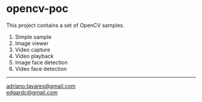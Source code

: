 # opencv-poc

This project contains a set of OpenCV samples.

1. Simple sample
2. Image viewer
3. Video capture
4. Video playback
5. Image face detection
6. Video face detection

---
adriano.tavares@gmail.com
</br>
edgardc@gmail.com